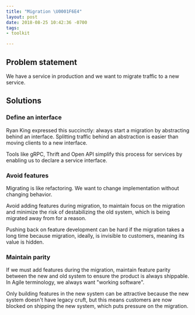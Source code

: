 ```yaml
---
title: "Migration \U0001F6E4️"
layout: post
date: 2018-08-25 10:42:36 -0700
tags:
- toolkit

---
```

## Problem statement

We have a service in production and we want to migrate traffic to a new service.

## Solutions

### Define an interface

Ryan King expressed this succinctly: always start a migration by abstracting behind an interface. Splitting traffic behind an abstraction is easier than moving clients to a new interface.

Tools like gRPC, Thrift and Open API simplify this process for services by enabling us to declare a service interface.

### Avoid features

Migrating is like refactoring. We want to change implementation without changing behavior.

Avoid adding features during migration, to maintain focus on the migration and minimize the risk of destabilizing the old system, which is being migrated away from for a reason.

Pushing back on feature development can be hard if the migration takes a long time because migration, ideally, is invisible to customers, meaning its value is hidden.

### Maintain parity

If we must add features during the migration, maintain feature parity between the new and old system to ensure the product is always shippable. In Agile terminology, we always want "working software".

Only building features in the new system can be attractive because the new system doesn't have legacy cruft, but this means customers are now blocked on shipping the new system, which puts pressure on the migration.